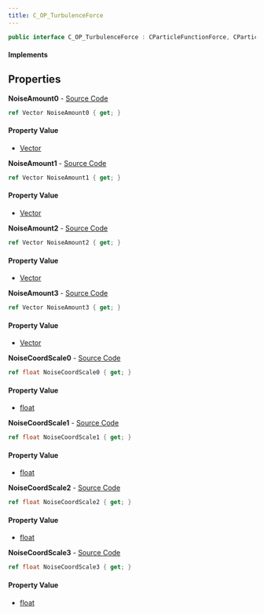 ```yaml
---
title: C_OP_TurbulenceForce
---
```


```csharp
public interface C_OP_TurbulenceForce : CParticleFunctionForce, CParticleFunction, ISchemaClass<CParticleFunction>, ISchemaClass<CParticleFunctionForce>, ISchemaClass<C_OP_TurbulenceForce>, ISchemaField, ISchemaClass, INativeHandle
```

#### Implements

## Properties

**NoiseAmount0** - [Source Code](https://github.com/swiftly-solution/swiftlys2/blob/master/managed/src/SwiftlyS2.Generated/Schemas/Interfaces/C_OP_TurbulenceForce.cs#L24)

```csharp
ref Vector NoiseAmount0 { get; }
```

#### Property Value

- [Vector](/docs/api/shared/natives/vector)

**NoiseAmount1** - [Source Code](https://github.com/swiftly-solution/swiftlys2/blob/master/managed/src/SwiftlyS2.Generated/Schemas/Interfaces/C_OP_TurbulenceForce.cs#L26)

```csharp
ref Vector NoiseAmount1 { get; }
```

#### Property Value

- [Vector](/docs/api/shared/natives/vector)

**NoiseAmount2** - [Source Code](https://github.com/swiftly-solution/swiftlys2/blob/master/managed/src/SwiftlyS2.Generated/Schemas/Interfaces/C_OP_TurbulenceForce.cs#L28)

```csharp
ref Vector NoiseAmount2 { get; }
```

#### Property Value

- [Vector](/docs/api/shared/natives/vector)

**NoiseAmount3** - [Source Code](https://github.com/swiftly-solution/swiftlys2/blob/master/managed/src/SwiftlyS2.Generated/Schemas/Interfaces/C_OP_TurbulenceForce.cs#L30)

```csharp
ref Vector NoiseAmount3 { get; }
```

#### Property Value

- [Vector](/docs/api/shared/natives/vector)

**NoiseCoordScale0** - [Source Code](https://github.com/swiftly-solution/swiftlys2/blob/master/managed/src/SwiftlyS2.Generated/Schemas/Interfaces/C_OP_TurbulenceForce.cs#L16)

```csharp
ref float NoiseCoordScale0 { get; }
```

#### Property Value

- [float](https://learn.microsoft.com/dotnet/api/system.single)

**NoiseCoordScale1** - [Source Code](https://github.com/swiftly-solution/swiftlys2/blob/master/managed/src/SwiftlyS2.Generated/Schemas/Interfaces/C_OP_TurbulenceForce.cs#L18)

```csharp
ref float NoiseCoordScale1 { get; }
```

#### Property Value

- [float](https://learn.microsoft.com/dotnet/api/system.single)

**NoiseCoordScale2** - [Source Code](https://github.com/swiftly-solution/swiftlys2/blob/master/managed/src/SwiftlyS2.Generated/Schemas/Interfaces/C_OP_TurbulenceForce.cs#L20)

```csharp
ref float NoiseCoordScale2 { get; }
```

#### Property Value

- [float](https://learn.microsoft.com/dotnet/api/system.single)

**NoiseCoordScale3** - [Source Code](https://github.com/swiftly-solution/swiftlys2/blob/master/managed/src/SwiftlyS2.Generated/Schemas/Interfaces/C_OP_TurbulenceForce.cs#L22)

```csharp
ref float NoiseCoordScale3 { get; }
```

#### Property Value

- [float](https://learn.microsoft.com/dotnet/api/system.single)

